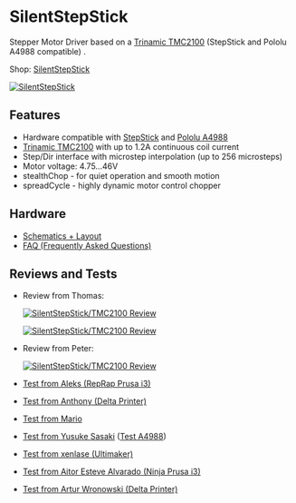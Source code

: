 # SilentStepStick
Stepper Motor Driver based on a [Trinamic TMC2100](http://www.trinamic.com/products/integrated-circuits/stepper-power-driver/tmc2100) (StepStick and Pololu A4988 compatible) .

Shop: [SilentStepStick](http://www.watterott.com/en/SilentStepStick)

[![SilentStepStick](https://raw.github.com/watterott/SilentStepStick/master/pcb/SilentStepStick_v10.jpg)](http://www.watterott.com/en/SilentStepStick)


## Features
* Hardware compatible with [StepStick](http://reprap.org/wiki/StepStick) and [Pololu A4988](https://www.pololu.com/product/1182)
* [Trinamic TMC2100](http://www.trinamic.com/products/integrated-circuits/stepper-power-driver/tmc2100) with up to 1.2A continuous coil current
* Step/Dir interface with microstep interpolation (up to 256 microsteps)
* Motor voltage: 4.75...46V
* stealthChop - for quiet operation and smooth motion
* spreadCycle - highly dynamic motor control chopper


## Hardware
* [Schematics + Layout](https://github.com/watterott/SilentStepStick/tree/master/pcb)
* [FAQ (Frequently Asked Questions)](https://github.com/watterott/SilentStepStick/blob/master/docu/FAQ.md)


## Reviews and Tests

* Review from Thomas:

  [![SilentStepStick/TMC2100 Review](http://img.youtube.com/vi/g6Bxoqr8QlY/0.jpg)](https://www.youtube.com/watch?v=g6Bxoqr8QlY)

  [![SilentStepStick/TMC2100 Review](http://img.youtube.com/vi/mYuZqx8xwTg/0.jpg)](https://www.youtube.com/watch?v=mYuZqx8xwTg)

* Review from Peter:

  [![SilentStepStick/TMC2100 Review](http://img.youtube.com/vi/P3ebhi-vZRY/0.jpg)](https://www.youtube.com/watch?v=P3ebhi-vZRY)

* [Test from Aleks (RepRap Prusa i3)](https://www.youtube.com/watch?v=33jQ0P7SMJA)

* [Test from Anthony (Delta Printer)](https://www.youtube.com/watch?v=CZOV0BdgSiU)

* [Test from Mario](https://www.youtube.com/watch?v=mJmg0iRHX8s)

* [Test from Yusuke Sasaki](https://www.youtube.com/watch?v=wrS7l46YJ_E) ([Test A4988](https://www.youtube.com/watch?v=iw6MRjzS6V4))

* [Test from xenlase (Ultimaker)](https://www.youtube.com/watch?v=0jPbzB7XtWg)

* [Test from Aitor Esteve Alvarado (Ninja Prusa i3)](https://www.youtube.com/watch?v=c_TCVirnKJ0)

* [Test from Artur Wronowski (Delta Printer)](https://www.youtube.com/watch?v=hH2UkAmbfYs)

